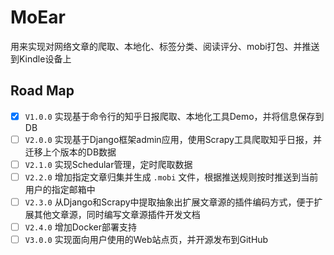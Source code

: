 # MoEar

用来实现对网络文章的爬取、本地化、标签分类、阅读评分、mobi打包、并推送到Kindle设备上

## Road Map

* [X] `V1.0.0` 实现基于命令行的知乎日报爬取、本地化工具Demo，并将信息保存到DB
* [ ] `V2.0.0` 实现基于Django框架admin应用，使用Scrapy工具爬取知乎日报，并迁移上个版本的DB数据
* [ ] `V2.1.0` 实现Schedular管理，定时爬取数据
* [ ] `V2.2.0` 增加指定文章归集并生成 `.mobi` 文件，根据推送规则按时推送到当前用户的指定邮箱中
* [ ] `V2.3.0` 从Django和Scrapy中提取抽象出扩展文章源的插件编码方式，便于扩展其他文章源，同时编写文章源插件开发文档
* [ ] `V2.4.0` 增加Docker部署支持
* [ ] `V3.0.0` 实现面向用户使用的Web站点页，并开源发布到GitHub

